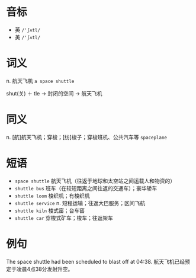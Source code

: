 # 音标

- 英 `/'ʃʌtl/`
- 美 `/'ʃʌtl/`

# 词义

n. 航天飞机
`a space shuttle`



shut(关) ＋ tle → 封闭的空间 → 航天飞机

# 同义

n. [航]航天飞机；穿梭；[纺]梭子；穿梭班机、公共汽车等
`spaceplane`

# 短语

- `space shuttle` 航天飞机（往返于地球和太空站之间运载人和物资的）
- `shuttle bus` 班车（在较短距离之间往返的交通车）；豪华轿车
- `shuttle loom` 梭织机；有梭织机
- `shuttle service` n. 短程运输；往返大巴服务；区间飞航
- `shuttle kiln` 梭式窑；台车窑
- `shuttle car` 穿梭式矿车；梭车；往返架车

# 例句

The space shuttle had been scheduled to blast off at 04:38.
航天飞机已经预定于凌晨4点38分发射升空。


